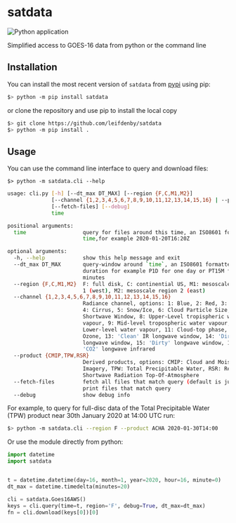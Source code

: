 # satdata

![Python
application](https://github.com/leifdenby/satdata/workflows/Python%20application/badge.svg)

Simplified access to GOES-16 data from python or the command line

## Installation

You can install the most recent version of `satdata` from [pypi](https://pypi.org/project/satdata/) using pip:

```bash
$> python -m pip install satdata
```

or clone the repository and use pip to install the local copy

```bash
$> git clone https://github.com/leifdenby/satdata
$> python -m pip install .
```


## Usage

You can use the command line interface to query and download files:

    $> python -m satdata.cli --help
```bash
usage: cli.py [-h] [--dt_max DT_MAX] [--region {F,C,M1,M2}]
              [--channel {1,2,3,4,5,6,7,8,9,10,11,12,13,14,15,16} | --product {CMIP,TPW,RSR}]
              [--fetch-files] [--debug]
              time

positional arguments:
  time                  query for files around this time, an ISO8601 formatted
                        time,for example 2020-01-20T16:20Z

optional arguments:
  -h, --help            show this help message and exit
  --dt_max DT_MAX       query-window around `time`, an ISO8601 formatted
                        duration for example P1D for one day or PT15M for 15
                        minutes
  --region {F,C,M1,M2}  F: full disk, C: continential US, M1: mesoscale region
                        1 (west), M2: mesoscale region 2 (east)
  --channel {1,2,3,4,5,6,7,8,9,10,11,12,13,14,15,16}
                        Radiance channel, options: 1: Blue, 2: Red, 3: Veggie,
                        4: Cirrus, 5: Snow/Ice, 6: Cloud Particle Size, 7:
                        Shortwave Window, 8: Upper-Level tropispheric water
                        vapour, 9: Mid-level tropospheric water vapour, 10:
                        Lower-level water vapour, 11: Cloud-top phase, 12:
                        Ozone, 13: 'Clean' IR longwave window, 14: 'Dirty' IR
                        longwave window, 15: 'Dirty' longwave window, 16:
                        'CO2' longwave infrared
  --product {CMIP,TPW,RSR}
                        Derived products, options: CMIP: Cloud and Moisture
                        Imagery, TPW: Total Precipitable Water, RSR: Reflected
                        Shortwave Radiation Top-Of-Atmosphere
  --fetch-files         fetch all files that match query (default is just to
                        print files that match query
  --debug               show debug info
```

For example, to query for full-disc data of the Total Precipitable Water
(TPW) product near 30th January 2020 at 14:00 UTC run:

```bash
$> python -m satdata.cli --region F --product ACHA 2020-01-30T14:00
```


Or use the module directly from python:

```python
import datetime
import satdata


t = datetime.datetime(day=16, month=1, year=2020, hour=16, minute=0)
dt_max = datetime.timedelta(minutes=20)

cli = satdata.Goes16AWS()
keys = cli.query(time=t, region='F', debug=True, dt_max=dt_max)
fn = cli.download(keys[0])[0]
```
